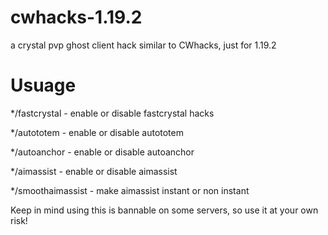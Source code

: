 # cwhacks-1.19.2
a crystal pvp ghost client hack similar to CWhacks, just for 1.19.2

# Usuage
*/fastcrystal - enable or disable fastcrystal hacks

*/autototem - enable or disable autototem

*/autoanchor - enable or disable autoanchor

*/aimassist - enable or disable aimassist

*/smoothaimassist - make aimassist instant or non instant

Keep in mind using this is bannable on some servers, so use it at your own risk!
